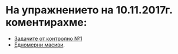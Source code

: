 # На упражнението на 10.11.2017г. коментирахме:

* [Задачите от контролно №1](https://gist.github.com/borisaltanov/cfa6b4837fdfa75ca15e79a2ccdf849a) 
* [Едномерни масиви](http://www.cplusplus.com/doc/tutorial/arrays/).
